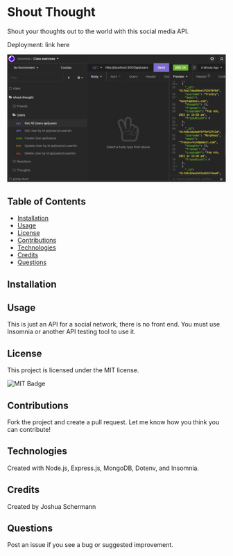 # Shout Thought
Shout your thoughts out to the world with this social media API.

Deployment: link here

![Shout Thought Screenshot](./assets/images/screenshot.png)

## Table of Contents

- [Installation](#installation)
- [Usage](#usage)
- [License](#license)
- [Contributions](#contributions)
- [Technologies](#technologies)
- [Credits](#credits)
- [Questions](#questions)

## Installation



## Usage

This is just an API for a social network, there is no front end. You must use Insomnia or another API testing tool to use it. 

## License

This project is licensed under the MIT license.

![MIT Badge](https://img.shields.io/npm/l/f)

## Contributions

Fork the project and create a pull request. Let me know how you think you can contribute!

## Technologies

Created with Node.js, Express.js, MongoDB, Dotenv, and Insomnia.

## Credits

Created by Joshua Schermann

## Questions

Post an issue if you see a bug or suggested improvement.